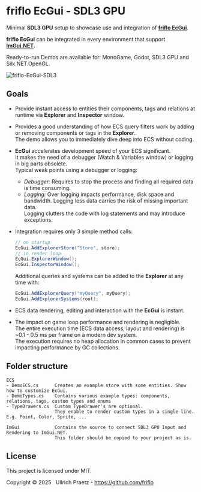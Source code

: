 # friflo EcGui - SDL3 GPU

Minimal **SDL3 GPU** setup to showcase use and integration of [**friflo EcGui**](https://github.com/friflo/Friflo.Engine.ECS#ecgui).

**friflo EcGui** can be integrated in every environment that support [**ImGui.NET**](https://github.com/ImGuiNET/ImGui.NET).

Ready-to-run Demos are available for: MonoGame, Godot, SDL3 GPU and Silk.NET.OpenGL.

![friflo-EcGui-SDL3](https://github.com/user-attachments/assets/eb6d5319-0e3d-41a1-a89e-719586e0093f)


## Goals

- Provide instant access to entities their components, tags and relations at runtime via **Explorer** and **Inspector** window.

- Provides a good understanding of how ECS query filters work by adding or removing components or tags in the **Explorer**.  
  The demo allows you to immediately dive deep into ECS without coding.

- **EcGui** accelerates development speed of your ECS significant.  
  It makes the need of a debugger (Watch & Variables window) or logging in big parts obsolete.  
  Typical weak points using a debugger or logging:  
  * _Debugger:_ Requires to stop the process and finding all required data is time consuming.
  * _Logging:_  Over logging impacts performance, disk space and bandwidth. Logging less data carries the risk of missing important data.  
                Logging clutters the code with log statements and may introduce exceptions.  

- Integration requires only 3 simple method calls:
  ```cs
  // on startup
  EcGui.AddExplorerStore("Store", store);
  // in render loop
  EcGui.ExplorerWindow();
  EcGui.InspectorWindow();
  ```
  Additional queries and systems can be added to the **Explorer** at any time with:
  ```cs
  EcGui.AddExplorerQuery("myQuery", myQuery);
  EcGui.AddExplorerSystems(root);
  ```

- ECS data rendering, editing and interaction with the **EcGui** is instant.

- The impact on game loop performance and rendering is negligible.  
  The entire execution time (ECS data access, layout and rendering) is ~0.1 - 0.5 ms per frame on a modern dev system.  
  The execution requires no heap allocation in common cases to prevent impacting performance by GC collections.


## Folder structure

```
ECS 
- DemoECS.cs      Creates an example store with some entities. Show how to customize EcGui.
- DemoTypes.cs    Contains various example types: components, relations, tags, custom types and enums
- TypeDrawers.cs  Custom TypeDrawer's are optional.
                  They enable to render custom types in a single line. E.g. Point, Color, Sprite, ...

ImGui             Contains the source to connect SDL3 GPU Input and Rendering to ImGui.NET.
                  This folder should be copied to your project as is.
```

## License

This project is licensed under MIT.  

Copyright © 2025   Ullrich Praetz - https://github.com/friflo